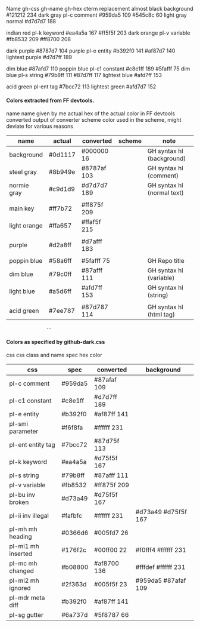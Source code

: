 Name            gh-css  gh-name     gh-hex  cterm       replacement
almost black            background                      #121212  234
dark gray       pl-c    comment     #959da5  109        #545c8c  60
light gray              normal                          #d7d7d7  188

indian red      pl-k    keyword     #ea4a5a  167        #ff5f5f  203
dark orange     pl-v    variable    #fb8532  209        #ff8700  208

dark purple                                             #8787d7  104
purple          pl-e    entity      #b392f0  141        #af87d7  140
lightest purple                                         #d7d7ff  189

dim blue                                                #87afd7  110
poppin blue     pl-c1   constant    #c8e1ff  189        #5fafff  75
dim blue        pl-s    string      #79b8ff  111        #87d7ff  117
lightest blue                                           #afd7ff  153

acid green      pl-ent  tag         #7bcc72  113
lightest green                                          #afd7d7  152


#### Colors extracted from FF devtools.
name        name given by me
actual      hex of the actual color in FF devtools
converted   output of converter
scheme      color used in the scheme, might deviate for various reasons

| name          | actual    | converted     | scheme      | note
|---------------|-----------|---------------|-------------|-------------------------
| background    | #0d1117   | #000000 16    |             | GH syntax hl (background)
| steel gray    | #8b949e   | #8787af 103   |             | GH syntax hl (comment)
| normie gray   | #c9d1d9   | #d7d7d7 189   |             | GH syntax hl (normal text)
|               |           |               |             |
| main key      | #ff7b72   | #ff875f 209   |             |
| light orange  | #ffa657   | #ffaf5f 215   |             |
|               |           |               |             |
| purple        | #d2a8ff   | #d7afff 183   |             |
|               |           |               |             |
| poppin blue   | #58a6ff   | #5fafff 75    |             | GH Repo title
| dim blue      | #79c0ff   | #87afff 111   |             | GH syntax hl (variable)
| light blue    | #a5d6ff   | #afd7ff 153   |             | GH syntax hl (string)
|               |           |               |             |
| acid green    | #7ee787   | #87d787 114   |             | GH syntax hl (html tag)
                   --
                     
#### Colors as specified by github-dark.css
css         css class and name
spec        hex color

| css                   | spec          | converted     | background
|-----------------------|---------------|---------------|------------------------
| pl-c    comment       | #959da5       | #87afaf 109   |
| pl-c1   constant      | #c8e1ff       | #d7d7ff 189   |
| pl-e    entity        | #b392f0       | #af87ff 141   |
| pl-smi  parameter     | #f6f8fa       | #ffffff 231   |
| pl-ent  entity tag    | #7bcc72       | #87d75f 113   |
| pl-k    keyword       | #ea4a5a       | #d75f5f 167   |
| pl-s    string        | #79b8ff       | #87afff 111   |
| pl-v    variable      | #fb8532       | #ff875f 209   |
| pl-bu   inv broken    | #d73a49       | #d75f5f 167   |
| pl-ii   inv illegal   | #fafbfc       | #ffffff 231   | #d73a49     #d75f5f 167
| pl-mh   mh heading    | #0366d6       | #005fd7 26    |
| pl-mi1  mh inserted   | #176f2c       | #00ff00 22    | #f0fff4     #ffffff 231
| pl-mc   mh changed    | #b08800       | #af8700 136   | #fffdef     #ffffff 231
| pl-mi2  mh ignored    | #2f363d       | #005f5f 23    | #959da5     #87afaf 109
| pl-mdr  meta diff     | #b392f0       | #af87ff 141   |
| pl-sg   gutter        | #6a737d       | #5f8787 66    |


                     
                     
                     
                     
